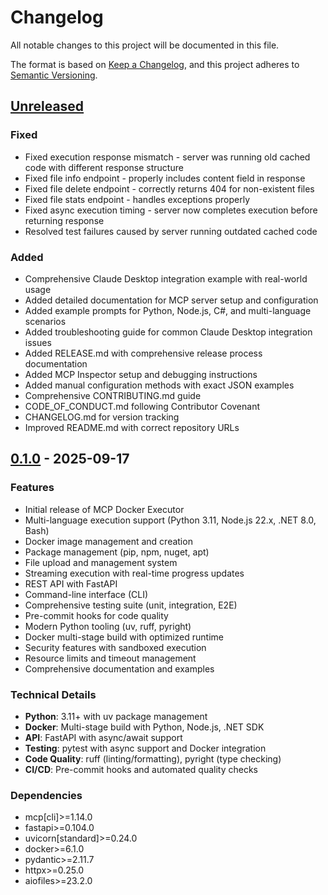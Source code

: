 # Changelog

All notable changes to this project will be documented in this file.

The format is based on [Keep a Changelog](https://keepachangelog.com/en/1.0.0/),
and this project adheres to [Semantic Versioning](https://semver.org/spec/v2.0.0.html).

## [Unreleased]

### Fixed

- Fixed execution response mismatch - server was running old cached code with different response structure
- Fixed file info endpoint - properly includes content field in response
- Fixed file delete endpoint - correctly returns 404 for non-existent files
- Fixed file stats endpoint - handles exceptions properly
- Fixed async execution timing - server now completes execution before returning response
- Resolved test failures caused by server running outdated cached code

### Added

- Comprehensive Claude Desktop integration example with real-world usage
- Added detailed documentation for MCP server setup and configuration
- Added example prompts for Python, Node.js, C#, and multi-language scenarios
- Added troubleshooting guide for common Claude Desktop integration issues
- Added RELEASE.md with comprehensive release process documentation
- Added MCP Inspector setup and debugging instructions
- Added manual configuration methods with exact JSON examples
- Comprehensive CONTRIBUTING.md guide
- CODE_OF_CONDUCT.md following Contributor Covenant
- CHANGELOG.md for version tracking
- Improved README.md with correct repository URLs

## [0.1.0] - 2025-09-17

### Features

- Initial release of MCP Docker Executor
- Multi-language execution support (Python 3.11, Node.js 22.x, .NET 8.0, Bash)
- Docker image management and creation
- Package management (pip, npm, nuget, apt)
- File upload and management system
- Streaming execution with real-time progress updates
- REST API with FastAPI
- Command-line interface (CLI)
- Comprehensive testing suite (unit, integration, E2E)
- Pre-commit hooks for code quality
- Modern Python tooling (uv, ruff, pyright)
- Docker multi-stage build with optimized runtime
- Security features with sandboxed execution
- Resource limits and timeout management
- Comprehensive documentation and examples

### Technical Details

- **Python**: 3.11+ with uv package management
- **Docker**: Multi-stage build with Python, Node.js, .NET SDK
- **API**: FastAPI with async/await support
- **Testing**: pytest with async support and Docker integration
- **Code Quality**: ruff (linting/formatting), pyright (type checking)
- **CI/CD**: Pre-commit hooks and automated quality checks

### Dependencies

- mcp[cli]>=1.14.0
- fastapi>=0.104.0
- uvicorn[standard]>=0.24.0
- docker>=6.1.0
- pydantic>=2.11.7
- httpx>=0.25.0
- aiofiles>=23.2.0

[Unreleased]: https://github.com/margusmartsepp/MCP-docker-executor/compare/v0.1.0...HEAD
[0.1.0]: https://github.com/margusmartsepp/MCP-docker-executor/releases/tag/v0.1.0
